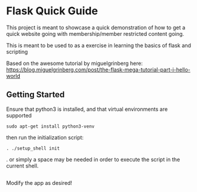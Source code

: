 # Flask Quick Guide

This project is meant to showcase a quick demonstration of how to get a quick
website going with membership/member restricted content going.

This is meant to be used to as a exercise in learning the basics of flask and scripting

Based on the awesome tutorial by miguelgrinberg here: https://blog.miguelgrinberg.com/post/the-flask-mega-tutorial-part-i-hello-world

## Getting Started

Ensure that python3 is installed, and that virtual environments are supported
```
sudo apt-get install python3-venv
```
then run the initialization script:
```
. ./setup_shell init
```

. or simply a space may be needed in order to execute the script in the current shell.

##

Modify the app as desired!
